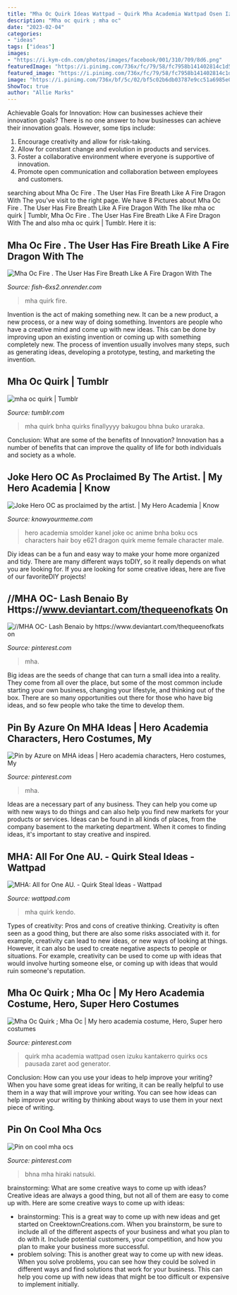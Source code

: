 ```yaml
---
title: "Mha Oc Quirk Ideas Wattpad ~ Quirk Mha Academia Wattpad Osen Izuku Kantakerro Quirks Ocs Pausada Zaret Aod Generator"
description: "Mha oc quirk ; mha oc"
date: "2023-02-04"
categories:
- "ideas"
tags: ["ideas"]
images:
- "https://i.kym-cdn.com/photos/images/facebook/001/310/709/8d6.png"
featuredImage: "https://i.pinimg.com/736x/fc/79/58/fc7958b141402814c1d529bba07bc3f3.jpg"
featured_image: "https://i.pinimg.com/736x/fc/79/58/fc7958b141402814c1d529bba07bc3f3.jpg"
image: "https://i.pinimg.com/736x/bf/5c/02/bf5c02b6db03787e9cc51a6985e0421a.jpg"
ShowToc: true
author: "Allie Marks"
---
```



Achievable Goals for Innovation: How can businesses achieve their innovation goals?
There is no one answer to how businesses can achieve their innovation goals. However, some tips include:
1. Encourage creativity and allow for risk-taking.
2. Allow for constant change and evolution in products and services.
3. Foster a collaborative environment where everyone is supportive of innovation. 
4. Promote open communication and collaboration between employees and customers.

	

		
searching about Mha Oc Fire . The User Has Fire Breath Like A Fire Dragon With The you've visit to the right page. We have 8 Pictures about Mha Oc Fire . The User Has Fire Breath Like A Fire Dragon With The like mha oc quirk | Tumblr, Mha Oc Fire . The User Has Fire Breath Like A Fire Dragon With The and also mha oc quirk | Tumblr. Here it is:
		
    
## Mha Oc Fire . The User Has Fire Breath Like A Fire Dragon With The

<img loading=lazy src="https://pbs.twimg.com/media/DmMlgTDXoAISZhu.jpg" onerror="this.onerror=null;this.src='https://tse2.mm.bing.net/th?id=OIP.URPSUVxtZiwPXoCJmSKjxwHaL4&amp;pid=15.1';" alt="Mha Oc Fire . The User Has Fire Breath Like A Fire Dragon With The">

_Source: fish-6xs2.onrender.com_

>mha quirk fire. 

	

Invention is the act of making something new. It can be a new product, a new process, or a new way of doing something. Inventors are people who have a creative mind and come up with new ideas. This can be done by improving upon an existing invention or coming up with something completely new. The process of invention usually involves many steps, such as generating ideas, developing a prototype, testing, and marketing the invention.

    
## Mha Oc Quirk | Tumblr

<img loading=lazy src="https://64.media.tumblr.com/369618df908c6d7a9fb27112f299b647/tumblr_p7wlu1NsNA1u74h01o1_1280.png" onerror="this.onerror=null;this.src='https://tse4.mm.bing.net/th?id=OIP.uuGlTBXt7j_c4_W-WteSYgHaFk&amp;pid=15.1';" alt="mha oc quirk | Tumblr">

_Source: tumblr.com_

>mha quirk bnha quirks finallyyyy bakugou bhna buko uraraka. 

	

Conclusion: What are some of the benefits of Innovation?
Innovation has a number of benefits that can improve the quality of life for both individuals and society as a whole.

    
## Joke Hero OC As Proclaimed By The Artist. | My Hero Academia | Know

<img loading=lazy src="https://i.kym-cdn.com/photos/images/facebook/001/310/709/8d6.png" onerror="this.onerror=null;this.src='https://tse4.mm.bing.net/th?id=OIP.AHS0cAYWTVkw29zSSDfMZgHaHL&amp;pid=15.1';" alt="Joke Hero OC as proclaimed by the artist. | My Hero Academia | Know">

_Source: knowyourmeme.com_

>hero academia smolder kanel joke oc anime bnha boku ocs characters hair boy e621 dragon quirk meme female character male. 

	

Diy ideas can be a fun and easy way to make your home more organized and tidy. There are many different ways toDIY, so it really depends on what you are looking for. If you are looking for some creative ideas, here are five of our favoriteDIY projects!

    
## //MHA OC- Lash Benaio By Https://www.deviantart.com/thequeenofkats On

<img loading=lazy src="https://i.pinimg.com/736x/b5/ea/44/b5ea44326d350f518cc2c8093613637c.jpg" onerror="this.onerror=null;this.src='https://tse3.mm.bing.net/th?id=OIP.qIM81mkAVtV0m2AYndjozwHaEo&amp;pid=15.1';" alt="//MHA OC- Lash Benaio by https://www.deviantart.com/thequeenofkats on">

_Source: pinterest.com_

>mha. 

	

Big ideas are the seeds of change that can turn a small idea into a reality. They come from all over the place, but some of the most common include starting your own business, changing your lifestyle, and thinking out of the box. There are so many opportunities out there for those who have big ideas, and so few people who take the time to develop them.

    
## Pin By Azure On MHA Ideas | Hero Academia Characters, Hero Costumes, My

<img loading=lazy src="https://i.pinimg.com/736x/fc/79/58/fc7958b141402814c1d529bba07bc3f3.jpg" onerror="this.onerror=null;this.src='https://tse2.mm.bing.net/th?id=OIP.sv2uThATJ_dWMjKj3aHtRgHaKu&amp;pid=15.1';" alt="Pin by Azure on MHA ideas | Hero academia characters, Hero costumes, My">

_Source: pinterest.com_

>mha. 

	

Ideas are a necessary part of any business. They can help you come up with new ways to do things and can also help you find new markets for your products or services. Ideas can be found in all kinds of places, from the company basement to the marketing department. When it comes to finding ideas, it's important to stay creative and inspired.

    
## MHA: All For One AU. - Quirk Steal Ideas - Wattpad

<img loading=lazy src="https://d.wattpad.com/story_parts/961204369/images/163a0bb4383bba9a468053614814.png" onerror="this.onerror=null;this.src='https://tse3.mm.bing.net/th?id=OIP._ueeAkAxiAqKOJ1k4XxnKAHaEK&amp;pid=15.1';" alt="MHA: All for One AU. - Quirk Steal Ideas - Wattpad">

_Source: wattpad.com_

>mha quirk kendo. 

	

Types of creativity: Pros and cons of creative thinking.
Creativity is often seen as a good thing, but there are also some risks associated with it. for example, creativity can lead to new ideas, or new ways of looking at things. However, it can also be used to create negative aspects to people or situations. For example, creativity can be used to come up with ideas that would involve hurting someone else, or coming up with ideas that would ruin someone's reputation.

    
## Mha Oc Quirk ; Mha Oc | My Hero Academia Costume, Hero, Super Hero Costumes

<img loading=lazy src="https://i.pinimg.com/736x/68/48/4a/68484aa663e3527849fe4e0e815c6098.jpg" onerror="this.onerror=null;this.src='https://tse4.mm.bing.net/th?id=OIP.Vr9sukh0RGThEuF3ggm4uwHaEL&amp;pid=15.1';" alt="Mha Oc Quirk ; Mha Oc | My hero academia costume, Hero, Super hero costumes">

_Source: pinterest.com_

>quirk mha academia wattpad osen izuku kantakerro quirks ocs pausada zaret aod generator. 

	

Conclusion: How can you use your ideas to help improve your writing?
When you have some great ideas for writing, it can be really helpful to use them in a way that will improve your writing. You can see how ideas can help improve your writing by thinking about ways to use them in your next piece of writing.

    
## Pin On Cool Mha Ocs

<img loading=lazy src="https://i.pinimg.com/736x/bf/5c/02/bf5c02b6db03787e9cc51a6985e0421a.jpg" onerror="this.onerror=null;this.src='https://tse2.mm.bing.net/th?id=OIP.toytW_avJRxq3PaDS2CkrAHaEo&amp;pid=15.1';" alt="Pin on cool mha ocs">

_Source: pinterest.com_

>bhna mha hiraki natsuki. 

	

brainstorming: What are some creative ways to come up with ideas?
Creative ideas are always a good thing, but not all of them are easy to come up with. Here are some creative ways to come up with ideas: 
- brainstorming: This is a great way to come up with new ideas and get started on CreektownCreations.com. When you brainstorm, be sure to include all of the different aspects of your business and what you plan to do with it. Include potential customers, your competition, and how you plan to make your business more successful.
- problem solving: This is another great way to come up with new ideas. When you solve problems, you can see how they could be solved in different ways and find solutions that work for your business. This can help you come up with new ideas that might be too difficult or expensive to implement initially.

